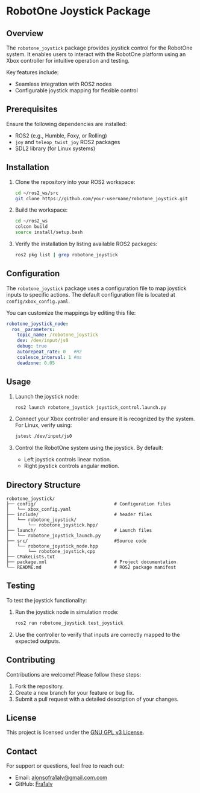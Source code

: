 # RobotOne Joystick Package

## Overview
The `robotone_joystick` package provides joystick control for the RobotOne system. It enables users to interact with the RobotOne platform using an Xbox controller for intuitive operation and testing.

Key features include:
- Seamless integration with ROS2 nodes
- Configurable joystick mapping for flexible control

## Prerequisites
Ensure the following dependencies are installed:
- ROS2 (e.g., Humble, Foxy, or Rolling)
- `joy` and `teleop_twist_joy` ROS2 packages
- SDL2 library (for Linux systems)

## Installation

1. Clone the repository into your ROS2 workspace:
   ```bash
   cd ~/ros2_ws/src
   git clone https://github.com/your-username/robotone_joystick.git
   ```

2. Build the workspace:
   ```bash
   cd ~/ros2_ws
   colcon build
   source install/setup.bash
   ```

3. Verify the installation by listing available ROS2 packages:
   ```bash
   ros2 pkg list | grep robotone_joystick
   ```

## Configuration
The `robotone_joystick` package uses a configuration file to map joystick inputs to specific actions. The default configuration file is located at `config/xbox_config.yaml`.

You can customize the mappings by editing this file:
```yaml
robotone_joystick_node:
  ros__parameters:
    topic_name: /robotone_joystick
    dev: /dev/input/js0
    debug: true
    autorepeat_rate: 0   #Hz
    coalesce_interval: 1 #ms
    deadzone: 0.05

```

## Usage

1. Launch the joystick node:
   ```bash
   ros2 launch robotone_joystick joystick_control.launch.py
   ```

2. Connect your Xbox controller and ensure it is recognized by the system. For Linux, verify using:
   ```bash
   jstest /dev/input/js0
   ```

3. Control the RobotOne system using the joystick. By default:
   - Left joystick controls linear motion.
   - Right joystick controls angular motion.

## Directory Structure
```plaintext
robotone_joystick/
├── config/                             # Configuration files
│   └── xbox_config.yaml
├── include/                            # header files
│   └── robotone_joystick/
│       └── robotone_joystick.hpp/
├── launch/                             # Launch files
│   └── robotone_joystick_launch.py
├── src/                                #Source code
│   └── robotone_joystick_node.hpp
│       └── robotone_joystick,cpp           
├── CMakeLists.txt  
├── package.xml                         # Project documentation
└── README.md                           # ROS2 package manifest
```

## Testing
To test the joystick functionality:
1. Run the joystick node in simulation mode:
   ```bash
   ros2 run robotone_joystick test_joystick
   ```

2. Use the controller to verify that inputs are correctly mapped to the expected outputs.

## Contributing
Contributions are welcome! Please follow these steps:
1. Fork the repository.
2. Create a new branch for your feature or bug fix.
3. Submit a pull request with a detailed description of your changes.

## License
This project is licensed under the [GNU GPL v3 License](../../LICENSE).

## Contact
For support or questions, feel free to reach out:
- Email: alonsofra1alv@gmail.com.com
- GitHub: [Fra1alv](https://github.com/fra1alv)
